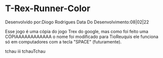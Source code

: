 # T-Rex-Runner-Color 

Desenvolvido por:Diogo Rodrigues
Data Do Desenvolvimento:08|02|22

Esse jogo é uma cópia do jogo Trex do google,
mas como foi feito uma CÓPIAAAAAAAAAAAA o nome foi modificado para TioReuquis
ele funciona só em computadores com a tecla "SPACE" (futuramente).

tchau iii tchauTchau
